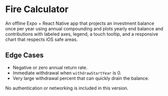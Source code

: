# Fire Calculator

An offline Expo + React Native app that projects an investment balance once per year using annual compounding and plots yearly end balance and contributions with labeled axes, legend, a touch tooltip, and a responsive chart that respects iOS safe areas.


## Edge Cases
- Negative or zero annual return rate.
- Immediate withdrawal when `withdrawStartYear` is 0.
- Very large withdrawal percent that can quickly drain the balance.

No authentication or networking is included in this version.
